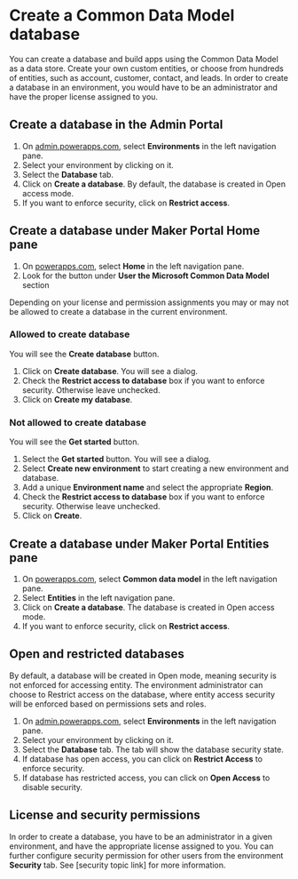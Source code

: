 <properties
	pageTitle="Create a Common Data Model database | Microsoft Common Data Model"
	description="Create a Common Data Model database"
	services="powerapps"
	documentationCenter="na"
	authors="nimakms"
	manager="robinarh"
	editor=""
	tags=""/>

<tags
   ms.service="powerapps"
   ms.devlang="na"
   ms.topic="article"
   ms.tgt_pltfrm="na"
   ms.workload="na"
   ms.date="08/03/2016"
   ms.author="robinr"/>

# Create a Common Data Model database
You can create a database and build apps using the Common Data Model as a data store. Create your own custom entities, or choose from hundreds of entities, such as account, customer, contact, and leads. In order to create a database in an environment, you would have to be an administrator and have the proper license assigned to you.

## Create a database in the Admin Portal
1. On [admin.powerapps.com](https://admin.powerapps.com), select **Environments** in the left navigation pane.
1. Select your environment by clicking on it.
1. Select the **Database** tab.
1. Click on **Create a database**. By default, the database is created in Open access mode.
1. If you want to enforce security, click on **Restrict access**.

## Create a database under Maker Portal Home pane
1. On [powerapps.com](https://web.powerapps.com), select **Home** in the left navigation pane.
1. Look for the button under **User the Microsoft Common Data Model** section

Depending on your license and permission assignments you may or may not be allowed to create a database in the current environment.

### Allowed to create database
You will see the **Create database** button.

1. Click on **Create database**. You will see a dialog.
1. Check the **Restrict access to database** box if you want to enforce security. Otherwise leave unchecked.
1. Click on **Create my database**.

### Not allowed to create database
You will see the **Get started** button.

1. Select the **Get started** button. You will see a dialog.
1. Select **Create new environment** to start creating a new environment and database.
1. Add a unique **Environment name** and select the appropriate **Region**.
1. Check the **Restrict access to database** box if you want to enforce security. Otherwise leave unchecked.
1. Click on **Create**.

## Create a database under Maker Portal Entities pane
1. On [powerapps.com](https://web.powerapps.com), select **Common data model** in the left navigation pane.
1. Select **Entities** in the left navigation pane.
1. Click on **Create a database**. The database is created in Open access mode.
1. If you want to enforce security, click on **Restrict access**.

## Open and restricted databases
By default, a database will be created in Open mode, meaning security is not enforced for accessing entity. The environment administrator can choose to Restrict access on the database, where entity access security will be enforced based on permissions sets and roles.

1. On [admin.powerapps.com](https://admin.powerapps.com), select **Environments** in the left navigation pane.
1. Select your environment by clicking on it.
1. Select the **Database** tab. The tab will show the database security state.
2. If database has open access, you can click on **Restrict Access** to enforce security.
2. If database has restricted access, you can click on **Open Access** to disable security.

## License and security permissions
In order to create a database, you have to be an administrator in a given environment, and have the appropriate license assigned to you. You can further configure security permission for other users from the environment **Security** tab. See [security topic link] for more information.

